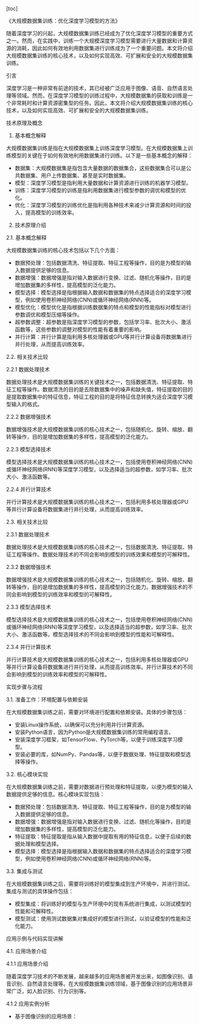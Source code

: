 
[toc]                    
                
                
《大规模数据集训练：优化深度学习模型的方法》

随着深度学习的兴起，大规模数据集训练已经成为了优化深度学习模型的重要方式之一。然而，在实践中，训练一个大规模深度学习模型需要进行大量数据和计算资源的消耗，因此如何有效地利用数据集进行训练成为了一个重要问题。本文将介绍大规模数据集训练的核心技术，以及如何实现高效、可扩展和安全的大规模数据集训练。

引言

深度学习是一种非常有前途的技术，其已经被广泛应用于图像、语音、自然语言处理等领域。然而，在深度学习模型的训练过程中，大规模数据集的获取和训练是一个非常耗时和计算资源密集型的任务。因此，本文将介绍大规模数据集训练的核心技术，以及如何实现高效、可扩展和安全的大规模数据集训练。

技术原理及概念

1. 基本概念解释

大规模数据集训练是指在大规模数据集上训练深度学习模型。在大规模数据集上训练模型的关键在于如何有效地利用数据集进行训练。以下是一些基本概念的解释：

- 数据集：大规模数据集是指包含大量数据的数据集合，这些数据集合可以是公共数据集、用户上传数据集、甚至是实时数据集。
- 模型：深度学习模型是指利用大量数据和计算资源进行训练的机器学习模型。
- 训练：深度学习模型的训练是指利用数据集进行模型参数的调优和模型的优化。
- 优化：深度学习模型的训练优化是指利用各种技术来减少计算资源和时间的投入，提高模型的训练效率。

2. 技术原理介绍

2.1. 基本概念解释

大规模数据集训练的核心技术包括以下几个方面：

- 数据预处理：包括数据清洗、特征提取、特征工程等操作，目的是为模型的输入数据提供足够的信息。
- 数据增强：数据增强是指对输入数据进行变换、过滤、随机化等操作，目的是增加数据集的多样性，提高模型的泛化能力。
- 模型选择：模型选择是指根据输入数据和数据集的特点选择适合的深度学习模型，例如使用卷积神经网络(CNN)或循环神经网络(RNN)等。
- 模型优化：模型优化是指根据训练数据集的特点和模型的性能指标对模型进行参数调优和模型压缩等操作。
- 超参数调整：超参数是指深度学习模型的参数，包括学习率、批次大小、激活函数等，这些参数的调整对模型的性能有着重要的影响。
- 并行计算：并行计算是指利用多核处理器或GPU等并行计算设备将数据集进行并行处理，从而提高训练效率。

2.2. 相关技术比较

2.2.1 数据处理技术

数据处理技术是大规模数据集训练的关键技术之一，包括数据清洗、特征提取、特征工程等操作。数据清洗的目的是去除数据集中的噪声和缺失值，特征提取的目的是提取数据集中的特征信息，特征工程的目的是将特征信息转换为适合深度学习模型输入的格式。

2.2.2 数据增强技术

数据增强技术是大规模数据集训练的核心技术之一，包括随机化、旋转、缩放、翻转等操作，目的是增加数据集的多样性，提高模型的泛化能力。

2.2.3 模型选择技术

模型选择技术是大规模数据集训练的核心技术之一，包括使用卷积神经网络(CNN)或循环神经网络(RNN)等深度学习模型，以及选择适当的超参数，如学习率、批次大小、激活函数等。

2.2.4 并行计算技术

并行计算技术是大规模数据集训练的核心技术之一，包括利用多核处理器或GPU等并行计算设备将数据集进行并行处理，从而提高训练效率。

2.3. 相关技术比较

2.3.1 数据处理技术

数据处理技术是大规模数据集训练的核心技术之一，包括数据清洗、特征提取、特征工程等操作。数据处理技术的不同会影响到模型的训练效果和模型的可解释性。

2.3.2 数据增强技术

数据增强技术是大规模数据集训练的核心技术之一，包括随机化、旋转、缩放、翻转等操作，目的是增加数据集的多样性，提高模型的泛化能力。数据增强技术的不同会影响到模型的训练效率和模型的可解释性。

2.3.3 模型选择技术

模型选择技术是大规模数据集训练的核心技术之一，包括使用卷积神经网络(CNN)或循环神经网络(RNN)等深度学习模型，以及选择适当的超参数，如学习率、批次大小、激活函数等。模型选择技术的不同会影响到模型的性能和可解释性。

2.3.4 并行计算技术

并行计算技术是大规模数据集训练的核心技术之一，包括利用多核处理器或GPU等并行计算设备将数据集进行并行处理，从而提高训练效率。并行计算技术的不同会影响到模型的训练效率和模型的可解释性。

实现步骤与流程

3.1. 准备工作：环境配置与依赖安装

在大规模数据集训练之前，需要对环境进行配置和依赖安装。具体的步骤包括：

- 安装Linux操作系统，以确保可以充分利用并行计算资源。
- 安装Python语言，因为Python是大规模数据集训练的常用编程语言。
- 安装深度学习框架，如TensorFlow、PyTorch等，以便于训练深度学习模型。
- 安装必要的库，如NumPy、Pandas等，以便于数据处理、特征提取和模型选择等操作。

3.2. 核心模块实现

在大规模数据集训练之前，需要对数据进行预处理和特征提取，以便为模型的输入数据提供足够的信息。核心模块实现包括：

- 数据预处理：包括数据清洗、特征提取、特征工程等操作，目的是为模型的输入数据提供足够的信息。
- 数据增强：数据增强是指对输入数据进行变换、过滤、随机化等操作，目的是增加数据集的多样性，提高模型的泛化能力。
- 特征提取：特征提取是指从输入数据中提取有用的特征信息，以便于后续的数据处理和模型选择。
- 模型选择：模型选择是指根据输入数据和数据集的特点选择适合的深度学习模型，例如使用卷积神经网络(CNN)或循环神经网络(RNN)等。

3.3. 集成与测试

在大规模数据集训练之后，需要将训练好的模型集成到生产环境中，并进行测试。集成与测试的具体操作包括：

- 模型集成：将训练好的模型与生产环境中的现有系统进行集成，以测试模型的性能和可解释性。
- 模型测试：使用测试数据集对集成好的模型进行测试，以验证模型的性能和泛化能力。

应用示例与代码实现讲解

4.1. 应用场景介绍

4.1.1 应用场景介绍

随着深度学习技术的不断发展，越来越多的应用场景被开发出来，如图像识别、语音识别、自然语言处理等。在大规模数据集训练领域，基于图像识别的应用场景非常广泛，如人脸识别、行为识别等。

4.1.2 应用实例分析

- 基于图像识别的应用场景：

